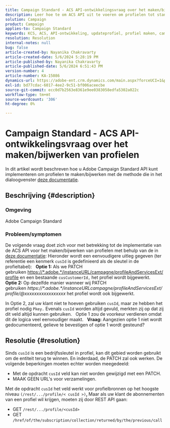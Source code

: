 ```yaml
---
title: Campaign Standard - ACS API-ontwikkelingsvraag over het maken/bijwerken van profielen
description: Leer hoe te om ACS API uit te voeren om profielen tot stand te brengen/bij te werken gebruikend PATCH en cusId bedrijfssleutel zoals die in de documentatie wordt beschreven.
solution: Campaign
product: Campaign
applies-to: Campaign Standard
keywords: KCS, ACS, API-ontwikkeling, updateprofiel, profiel maken, campagestandaard
resolution: Resolution
internal-notes: null
bug: false
article-created-by: Nayanika Chakravarty
article-created-date: 5/6/2024 5:28:19 PM
article-published-by: Nayanika Chakravarty
article-published-date: 5/6/2024 6:51:43 PM
version-number: 4
article-number: KA-15086
dynamics-url: https://adobe-ent.crm.dynamics.com/main.aspx?forceUCI=1&pagetype=entityrecord&etn=knowledgearticle&id=826c6205-ce0b-ef11-9f8a-6045bd0065b6
exl-id: bd77cdac-6017-4ee2-9c51-bf006aceecbe
source-git-commit: ecc0d7b2563e8361e9ee0383058edfa5302a022c
workflow-type: tm+mt
source-wordcount: '306'
ht-degree: 0%

---
```


# Campaign Standard - ACS API-ontwikkelingsvraag over het maken/bijwerken van profielen


In dit artikel wordt beschreven hoe u Adobe Campaign Standard API kunt implementeren om profielen te maken/bijwerken met de methode die in het dialoogvenster [deze documentatie](https://experienceleague.adobe.com/docs/campaign-standard/using/working-with-apis/managing-profiles/updating-profiles.html?lang=en).

## Beschrijving {#description}


### Omgeving

Adobe Campaign Standard

### Probleem/symptomen

De volgende vraag doet zich voor met betrekking tot de implementatie van de ACS API voor het maken/bijwerken van profielen met behulp van de in [deze documentatie](https://experienceleague.adobe.com/docs/campaign-standard/using/working-with-apis/managing-profiles/updating-profiles.html?lang=en): Hieronder wordt een eenvoudigere uitleg gegeven (ter referentie een kenmerk `cusId` is gedefinieerd als de sleutel in de profieltabel):
 
<b>Optie 1:</b> Als we PATCH gebruiken [https://\*.adobe.\*/instanceURL/campagne/profileAndServicesExt/profile](https://na01.safelinks.protection.outlook.com/?url=https://mc.adobe.io/unilever-mkt-stage1/campaign/profileAndServicesExt/profile&amp;amp;data=02%7c01%7c%7c7ae64aa57f294ebc9d7d08d4bd48ea2f%7cfa7b1b5a7b34438794aed2c178decee1%7c0%7c0%7c636341568263078022&amp;amp;sdata=EVqAIvzLyFYiHf18eFGtnFm9ya/lLg2YfH5T3xer/9E%3D&amp;amp;reserved=0) en een bestaande `cusCustomerId,` het profiel wordt bijgewerkt.
 
<b>Optie 2: </b>Op dezelfde manier wanneer wij PATCH gebruiken *https://\*.adobe.\*/instanceURLcampagne/profileAndServicesExt/profile/@xxxxxxxxxxxxxxxxx* het profiel wordt ook bijgewerkt.

In Optie 2, zal uw klant niet te hoeven gebruiken `cusId`, maar ze hebben het profiel nodig `Pkey.` Evenals `cusId` worden altijd gevuld, merkten zij op dat zij dit veld altijd kunnen gebruiken.
 
Optie 1 zou de voorkeur verdienen omdat dit de logica veel eenvoudiger maakt.
 
<b>Vraag:</b> Aangezien optie 1 niet wordt gedocumenteerd, gelieve te bevestigen of optie 1 wordt gesteund?


## Resolutie {#resolution}


Sinds `cusId` is een bedrijfssleutel in profiel, kan dit gebied worden gebruikt om de entiteit terug te winnen. En inderdaad, de PATCH zal ook werken. De volgende beperkingen moeten echter worden meegedeeld:

- Met de opdracht `cusId` veld kan niet worden gewijzigd met een PATCH.
- MAAK GEEN URL&#39;s voor verzamelingen.


Met de opdracht `cusId` het veld werkt voor profielbronnen op het hoogste niveau `(/rest/.../profile/< cusId >)`<b>, </b>Maar als uw klant de abonnementen van een profiel wil krijgen, moeten zij door REST API gaan:

- GET `/rest/.../profile/<cusId>`
- GET `/href/of/the/subscription/collection/returned/by/the/previous/call`
